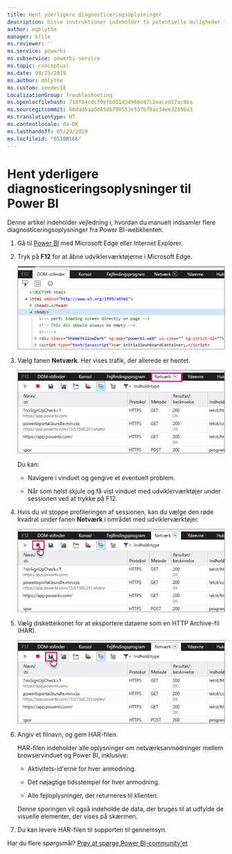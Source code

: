```yaml
---
title: Hent yderligere diagnosticeringsoplysninger
description: Disse instruktioner indeholder to potentielle muligheder for manuelt at indsamle flere diagnosticeringsoplysninger fra Power BI-webklienten.
author: mgblythe
manager: kfile
ms.reviewer: ''
ms.service: powerbi
ms.subservice: powerbi-service
ms.topic: conceptual
ms.date: 04/25/2019
ms.author: mblythe
ms.custom: seodec18
LocalizationGroup: Troubleshooting
ms.openlocfilehash: 710fb4cdcf9efb051434966d47c2eaced17ac9ba
ms.sourcegitcommit: 60dad5aa0d85db790553e537bf8ac34ee3289ba3
ms.translationtype: HT
ms.contentlocale: da-DK
ms.lasthandoff: 05/29/2019
ms.locfileid: "65100166"
---
```

# <a name="capture-additional-diagnostic-information-for-power-bi"></a>Hent yderligere diagnosticeringsoplysninger til Power BI

Denne artikel indeholder vejledning i, hvordan du manuelt indsamler flere diagnosticeringsoplysninger fra Power BI-webklienten.

1. Gå til [Power BI](https://app.powerbi.com) med Microsoft Edge eller Internet Explorer.

1. Tryk på **F12** for at åbne udviklerværktøjerne i Microsoft Edge.

   ![Skærmbillede af fanen Elementer i udviklerværktøjerne i Microsoft Edge.](media/service-admin-capturing-additional-diagnostic-information-for-power-bi/edge-developer-tools.png)

1. Vælg fanen **Netværk**. Her vises trafik, der allerede er hentet.

   ![Skærmbillede af fanen Netværk i udviklerværktøjerne i Microsoft Edge.](media/service-admin-capturing-additional-diagnostic-information-for-power-bi/edge-network-tab.png)

    Du kan:

    * Navigere i vinduet og gengive et eventuelt problem.

    * Når som helst skjule og få vist vinduet med udviklerværktøjer under sessionen ved at trykke på F12.

1. Hvis du vil stoppe profileringen af sessionen, kan du vælge den røde kvadrat under fanen **Netværk** i området med udviklerværktøjer.

   ![Skærmbillede af fanen Netværk i udviklerværktøjer i Microsoft Edge med stopknappen fremhævet.](media/service-admin-capturing-additional-diagnostic-information-for-power-bi/edge-network-tab-stop.png)

1. Vælg disketteikonet for at eksportere dataene som en HTTP Archive-fil (HAR).

   ![Skærmbillede af fanen Netværk i udviklerværktøjer i Microsoft Edge med disketteikonet fremhævet.](media/service-admin-capturing-additional-diagnostic-information-for-power-bi/edge-network-tab-save.png)

1. Angiv et filnavn, og gem HAR-filen.

    HAR-filen indeholder alle oplysninger om netværksanmodninger mellem browservinduet og Power BI, inklusive:

    * Aktivitets-id'erne for hver anmodning.

    * Det nøjagtige tidsstempel for hver anmodning.

    * Alle fejloplysninger, der returneres til klienten.

    Denne sporingen vil også indeholde de data, der bruges til at udfylde de visuelle elementer, der vises på skærmen.

1. Du kan levere HAR-filen til supporten til gennemsyn.

Har du flere spørgsmål? [Prøv at spørge Power BI-community'et](http://community.powerbi.com/)
